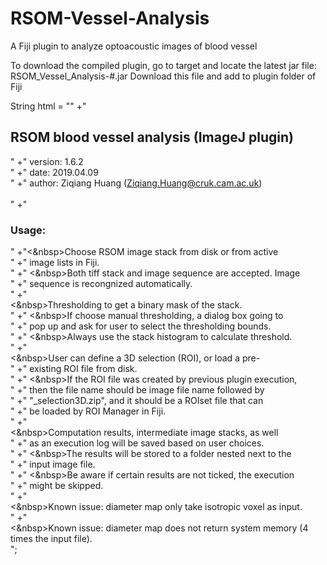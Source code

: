 # RSOM-Vessel-Analysis
A Fiji plugin to analyze optoacoustic images of blood vessel

To download the compiled plugin, go to target and locate the latest jar file:
RSOM_Vessel_Analysis-#.jar
Download this file and add to plugin folder of Fiji


String html = "<html>"
				 +"<h2>RSOM blood vessel analysis (ImageJ plugin)</h2>"
				 +" version: 1.6.2<br>"
				 +" date: 2019.04.09<br>"
				 +" author: Ziqiang Huang (Ziqiang.Huang@cruk.cam.ac.uk)<br><br>"
				 +"<h3>Usage:</h3>"
				 +"<&nbsp>Choose RSOM image stack from disk or from active<br>"
				 +" image lists in Fiji.<br>"
				 +" <&nbsp>Both tiff stack and image sequence are accepted. Image<br>"
				 +" sequence is recongnized automatically.<br>"
				 +"<br><&nbsp>Thresholding to get a binary mask of the stack.<br>"
				 +" <&nbsp>If choose manual thresholding, a dialog box going to<br>"
				 +" pop up and ask for user to select the thresholding bounds.<br>"
				 +" <&nbsp>Always use the stack histogram to calculate threshold.<br>"
				 +"<br><&nbsp>User can define a 3D selection (ROI), or load a pre-<br>"
				 +" existing ROI file from disk.<br>"
				 +" <&nbsp>If the ROI file was created by previous plugin execution,<br>"
				 +" then the file name should be image file name followed by<br>"
				 +" \"_selection3D.zip\", and it should be a ROIset file that can<br>"
				 +" be loaded by ROI Manager in Fiji.<br>"
				 +"<br><&nbsp>Computation results, intermediate image stacks, as well<br>"
				 +" as an execution log will be saved based on user choices.<br>"
				 +" <&nbsp>The results will be stored to a folder nested next to the<br>"
				 +" input image file.<br>"
				 +" <&nbsp>Be aware if certain results are not ticked, the execution<br>"
				 +" might be skipped.<br>"
				 +"<br><&nbsp>Known issue: diameter map only take isotropic voxel as input.<br>"
				 +"<br><&nbsp>Known issue: diameter map does not return system memory (4 times the input file).<br>";
